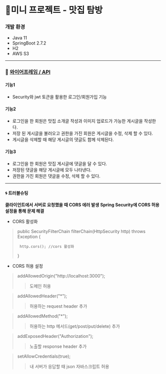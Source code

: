 # 📑미니 프로젝트 - 맛집 탐방

### 개발 환경
* Java 11
* SpringBoot 2.7.2
* H2
* AWS S3

----------
### 🔗 [와이어프레임 / API](https://www.notion.so/4-SA-91890281a6cb48928174ab949f633acb)

#### 기능1
  * Security와 jwt 토큰을 활용한 로그인/회원가입 기능
  
#### 기능2
  * 로그인을 한 회원은 맛집 소개글 작성과 이미지 업로드가 가능한 게시글을 작성한다.
  * 저장 된 게시글을 불러오고 권한을 가진 회원은 게시글을 수정, 삭제 할 수 있다.
  * 게시글을 삭제할 때 해당 게시글의 댓글도 함께 삭제된다.
  
#### 기능3
  * 로그인을 한 회원은 맛집 게시글에 댓글을 달 수 있다.
  * 저장된 댓글을 해당 게시글에 모두 나타낸다. 
  * 권한을 가진 회원은 댓글을 수정, 삭제 할 수 있다.
  
-----------

#### 🌀 트러블슈팅
 **클라이언트에서 서버로 요청했을 때 CORS 에러 발생**
 **Spring Security에 CORS 허용 설정을 통해 문제 해결**
 * CORS 활성화
         
>  public SecurityFilterChain filterChain(HttpSecurity http) throws Exception {
>  
>      http.cors(); //cors 활성화
>  }

* CORS 허용 설정
>addAllowedOrigin("http://localhost:3000");
>>도메인 허용

>addAllowedHeader("*");
>>허용하는 request header 추가

>addAllowedMethod("*");
>>허용하는 http 메서드(get/post/put/delete) 추가

>addExposedHeader("Authorization");
>>노출할 response header 추가

>setAllowCredentials(true);
>>내 서버가 응답할 때 json 자바스크립트 허용
